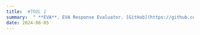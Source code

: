 ```yaml
---
title:  #TOOL 1
summary:  " **EVA**. EVA Response Evaluator. [GitHub](https://github.com/Trust4AI/EVA)" # SHORT DESCRIPTION
date: 2024-06-05
---
```



